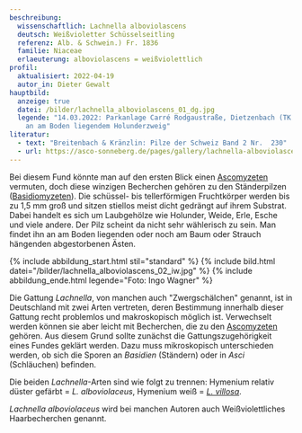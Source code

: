 ```yaml
---
beschreibung:
  wissenschaftlich: Lachnella alboviolascens
  deutsch: Weißvioletter Schüsselseitling
  referenz: Alb. & Schwein.) Fr. 1836
  familie: Niaceae
  erlaeuterung: alboviolascens = weißviolettlich
profil:
  aktualisiert: 2022-04-19
  autor_in: Dieter Gewalt
hauptbild:
  anzeige: true
  datei: /bilder/lachnella_alboviolascens_01_dg.jpg
  legende: "14.03.2022: Parkanlage Carré Rodgaustraße, Dietzenbach (TK 5918.4.3),
    an am Boden liegendem Holunderzweig"
literatur:
  - text: "Breitenbach & Kränzlin: Pilze der Schweiz Band 2 Nr.  230"
  - url: https://asco-sonneberg.de/pages/gallery/lachnella-alboviolascens-101119-01xs10481.php
---
```

Bei diesem Fund könnte man auf den ersten Blick einen [Ascomyzeten](Ascomyzeten "Glossar") vermuten, doch diese winzigen Becherchen gehören zu den Ständerpilzen ([Basidiomyzeten](Basidiomyzeten "Glossar")). Die schüssel- bis tellerförmigen Fruchtkörper werden bis zu 1,5 mm groß und sitzen stiellos meist dicht gedrängt auf ihrem Substrat. Dabei handelt es sich um Laubgehölze wie Holunder, Weide, Erle, Esche und viele andere. Der Pilz scheint da nicht sehr wählerisch zu sein. Man findet ihn an am Boden liegenden oder noch am Baum oder Strauch hängenden abgestorbenen Ästen.

{% include abbildung_start.html stil="standard" %}
{% include bild.html datei="/bilder/lachnella_alboviolascens_02_iw.jpg" %}
{% include abbildung_ende.html legende="Foto: Ingo Wagner" %}

Die Gattung *Lachnella*, von manchen auch "Zwergschälchen" genannt, ist in Deutschland mit zwei Arten vertreten, deren Bestimmung innerhalb dieser Gattung recht problemlos und makroskopisch möglich ist. Verwechselt werden können sie aber leicht mit Becherchen, die zu den [Ascomyzeten](Ascomyzeten "Glossar") gehören. Aus diesem Grund sollte zunächst die Gattungszugehörigkeit eines Fundes geklärt werden. Dazu muss mikroskopisch unterschieden werden, ob sich die Sporen an *Basidien* (Ständern) oder in *Asci* (Schläuchen) befinden.

Die beiden *Lachnella*-Arten  sind wie folgt zu trennen: Hymenium relativ düster gefärbt = *L. alboviolaceus*, Hymenium weiß = *[L. villosa](/pilze/lachnella-villosa-filziger-schüsselseitling)*.

*Lachnella alboviolaceus* wird bei manchen Autoren auch Weißviolettliches Haarbecherchen genannt.